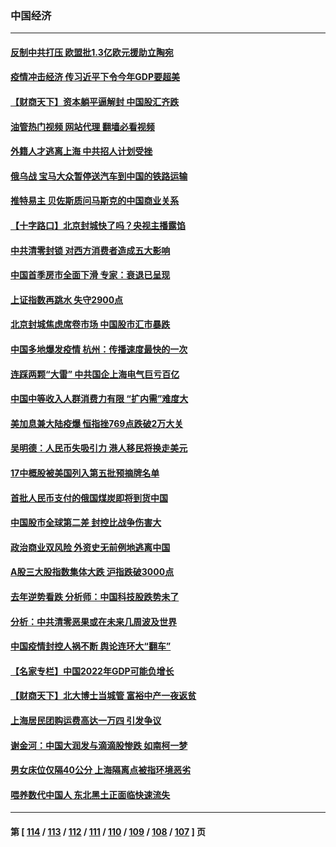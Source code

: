 ### 中国经济
---
#### [反制中共打压 欧盟批1.3亿欧元援助立陶宛](../../pages/ncid283/n13721708.md?04272045) 
#### [疫情冲击经济 传习近平下令今年GDP要超美](../../pages/ncid283/n13721445.md?04272045) 
#### [【财商天下】资本躺平逼解封 中国股汇齐跌](../../pages/ncid283/n13721272.md?04272045) 
#### [油管热门视频 网站代理 翻墙必看视频](http://209.222.30.114:81/youtube.html?04272045)
#### [外籍人才逃离上海 中共招人计划受挫](../../pages/ncid283/n13721184.md?04272045) 
#### [俄乌战 宝马大众暂停送汽车到中国的铁路运输](../../pages/ncid283/n13721133.md?04272045) 
#### [推特易主 贝佐斯质问马斯克的中国商业关系](../../pages/ncid283/n13721162.md?04272045) 
#### [【十字路口】北京封城快了吗？央视主播露馅](../../pages/ncid283/n13721080.md?04272045) 
#### [中共清零封锁 对西方消费者造成五大影响](../../pages/ncid283/n13721086.md?04272045) 
#### [中国首季房市全面下滑 专家：衰退已呈现](../../pages/ncid283/n13720590.md?04272045) 
#### [上证指数再跳水 失守2900点](../../pages/ncid283/n13720935.md?04272045) 
#### [北京封城焦虑席卷市场 中国股市汇市暴跌](../../pages/ncid283/n13720464.md?04272045) 
#### [中国多地爆发疫情 杭州：传播速度最快的一次](../../pages/ncid283/n13720578.md?04272045) 
#### [连踩两颗“大雷” 中共国企上海电气巨亏百亿](../../pages/ncid283/n13720372.md?04272045) 
#### [中国中等收入人群消费力有限 “扩内需”难度大](../../pages/ncid283/n13720359.md?04272045) 
#### [美加息兼大陆疫爆 恒指挫769点跌破2万大关](../../pages/ncid283/n13720493.md?04272045) 
#### [吴明德：人民币失吸引力 港人移民将换走美元](../../pages/ncid283/n13720135.md?04272045) 
#### [17中概股被美国列入第五批预摘牌名单](../../pages/ncid283/n13720347.md?04272045) 
#### [首批人民币支付的俄国煤炭即将到货中国](../../pages/ncid283/n13720391.md?04272045) 
#### [中国股市全球第二差 封控比战争伤害大](../../pages/ncid283/n13720380.md?04272045) 
#### [政治商业双风险 外资史无前例地逃离中国](../../pages/ncid283/n13720271.md?04272045) 
#### [A股三大股指数集体大跌 沪指跌破3000点](../../pages/ncid283/n13720054.md?04272045) 
#### [去年逆势看跌 分析师：中国科技股跌势未了](../../pages/ncid283/n13719694.md?04272045) 
#### [分析：中共清零恶果或在未来几周波及世界](../../pages/ncid283/n13719436.md?04272045) 
#### [中国疫情封控人祸不断 舆论连环大“翻车”](../../pages/ncid283/n13718897.md?04272045) 
#### [【名家专栏】中国2022年GDP可能负增长](../../pages/ncid283/n13718525.md?04272045) 
#### [【财商天下】北大博士当城管 富裕中产一夜返贫](../../pages/ncid283/n13718664.md?04272045) 
#### [上海居民团购运费高达一万四 引发争议](../../pages/ncid283/n13718495.md?04272045) 
#### [谢金河：中国大润发与滴滴股惨跌 如南柯一梦](../../pages/ncid283/n13718449.md?04272045) 
#### [男女床位仅隔40公分 上海隔离点被指环境恶劣](../../pages/ncid283/n13718406.md?04272045) 
#### [喂养数代中国人 东北黑土正面临快速流失](../../pages/ncid283/n13718422.md?04272045) 

---
#### 第 [ [114](./114.md?04272045) / [113](./113.md?04272045) / [112](./112.md?04272045) / [111](./111.md?04272045) / [110](./110.md?04272045) / [109](./109.md?04272045) / [108](./108.md?04272045) / [107](./107.md?04272045) ] 页
